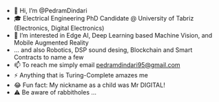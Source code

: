 - 👋 Hi, I’m @PedramDindari
- 🎓 Electrical Engineering PhD Candidate @ University of Tabriz (Electronics, Digital Electronics)
- 👀 I’m interested in Edge AI, Deep Learning based Machine Vision, and Mobile Augmented Reality
- ... and also Robotics, DSP sound desing, Blockchain and Smart Contracts to name a few
- 📫 To reach me simply email [pedramdindari95@gmail.com](mailto:pedramdindari95@gmail.com)
- ⚡ Anything that is Turing-Complete amazes me
- 😂 Fun fact: My nickname as a child was Mr DIGITAL!
- ⚠ Be aware of rabbitholes ...

<!---
PedramDindari/PedramDindari is a ✨ special ✨ repository because its `README.md` (this file) appears on your GitHub profile.
You can click the Preview link to take a look at your changes.
--->
